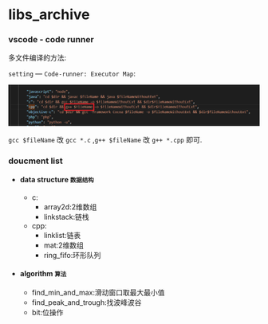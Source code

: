 # libs_archive

### vscode - code runner

多文件编译的方法:

`setting` — `Code-runner: Executor Map`:

![在这里插入图片描述](README.assets/code_runner.png)

`gcc $fileName` 改 `gcc *.c`  ,`g++ $fileName` 改 `g++ *.cpp` 即可.

### doucment list

* #### data structure `数据结构`

  * c:
    * array2d:2维数组
    * linkstack:链栈
  * cpp:
    * linklist:链表
    * mat:2维数组
    * ring_fifo:环形队列

* #### algorithm `算法`

  * find_min_and_max:滑动窗口取最大最小值
  * find_peak_and_trough:找波峰波谷
  * bit:位操作
